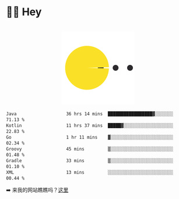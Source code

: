 
# 👋🏻 Hey
<div align="center">
	<br>
	<img src="https://raw.githubusercontent.com/Aniket965/Aniket965/master/pacman.svg?sanitize=true" width="200" height="200">
	<br>
</div>

<!--START_SECTION:waka-->

```text
Java                   36 hrs 14 mins  █████████████████▓░░░░░░░   71.13 %
Kotlin                 11 hrs 37 mins  █████▓░░░░░░░░░░░░░░░░░░░   22.83 %
Go                     1 hr 11 mins    ▓░░░░░░░░░░░░░░░░░░░░░░░░   02.34 %
Groovy                 45 mins         ▒░░░░░░░░░░░░░░░░░░░░░░░░   01.48 %
Gradle                 33 mins         ▒░░░░░░░░░░░░░░░░░░░░░░░░   01.10 %
XML                    13 mins         ░░░░░░░░░░░░░░░░░░░░░░░░░   00.44 %
```

<!--END_SECTION:waka-->

 ➡️  来我的网站瞧瞧吗？[这里](https://www.shaolongfei.com)
